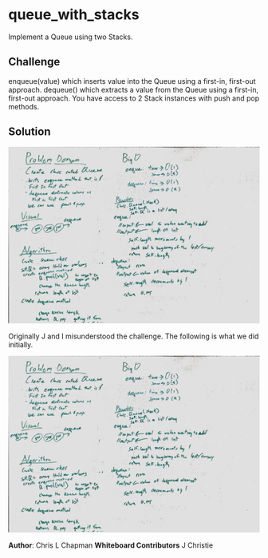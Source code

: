 # queue_with_stacks

Implement a Queue using two Stacks.

## Challenge

enqueue(value) which inserts value into the Queue using a first-in, first-out approach.
dequeue() which extracts a value from the Queue using a first-in, first-out approach.
        You have access to 2 Stack instances with push and pop methods.

## Solution

![Whiteboard Image](../../assets/queue_with_stacks.jpg)

Originally J and I misunderstood the challenge. The following is what we did initially.

![Whiteboard Image 2](../../assets/queue_with_stacks_first.jpg)

**Author**: Chris L Chapman
**Whiteboard Contributors**  J Christie
